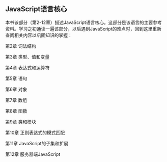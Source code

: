 ## JavaScript语言核心 ##

本书该部分（第2-12章）描述JavaScript语言核心。这部分是该语言的主要参考资料。学习之初通读一遍该部分，以后遇到JavaScript的难点时，回到这里重新查阅相关内容以巩固知识的掌握：

第2章 词法结构

第3章 类型、值和变量

第4章 表达式和运算符

第5章 语句

第6章 对象

第7章 数组

第8章 函数

第9章 类和模块

第10章 正则表达式的模式匹配

第11章 JavaScript的子集和扩展

第12章 服务器端JavaScript

